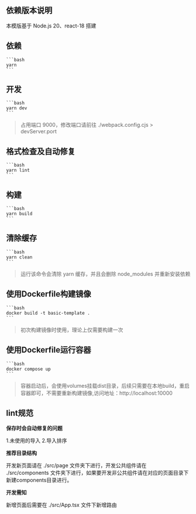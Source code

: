 ## 依赖版本说明

本模版基于 Node.js 20、react-18 搭建

## 依赖

    ```bash
    yarn
    ```

## 开发

    ```bash
    yarn dev
    ```

> 占用端口 9000，修改端口请前往 ./webpack.config.cjs > devServer.port

## 格式检查及自动修复

    ```bash
    yarn lint
    ```

## 构建

    ```bash
    yarn build
    ```

## 清除缓存

    ```bash
    yarn clean
    ```

> 运行该命令会清除 yarn 缓存，并且会删除 node_modules 并重新安装依赖

## 使用Dockerfile构建镜像

    ```bash
    docker build -t basic-template .
    ```

> 初次构建镜像时使用，理论上仅需要构建一次

## 使用Dockerfile运行容器

    ```bash
    docker compose up
    ```

> 容器启动后，会使用volumes挂载dist目录，后续只需要在本地build，重启容器即可，不需要重新构建镜像,访问地址：http://localhost:10000

## lint规范

**保存时会自动修复的问题**

1.未使用的导入 2.导入排序

**推荐目录结构**

开发新页面请在 ./src/page 文件夹下进行，开发公共组件请在 ./src/components 文件夹下进行，如果要开发非公共组件请在对应的页面目录下新建components目录进行。

**开发需知**

新增页面后需要在 ./src/App.tsx 文件下新增路由
